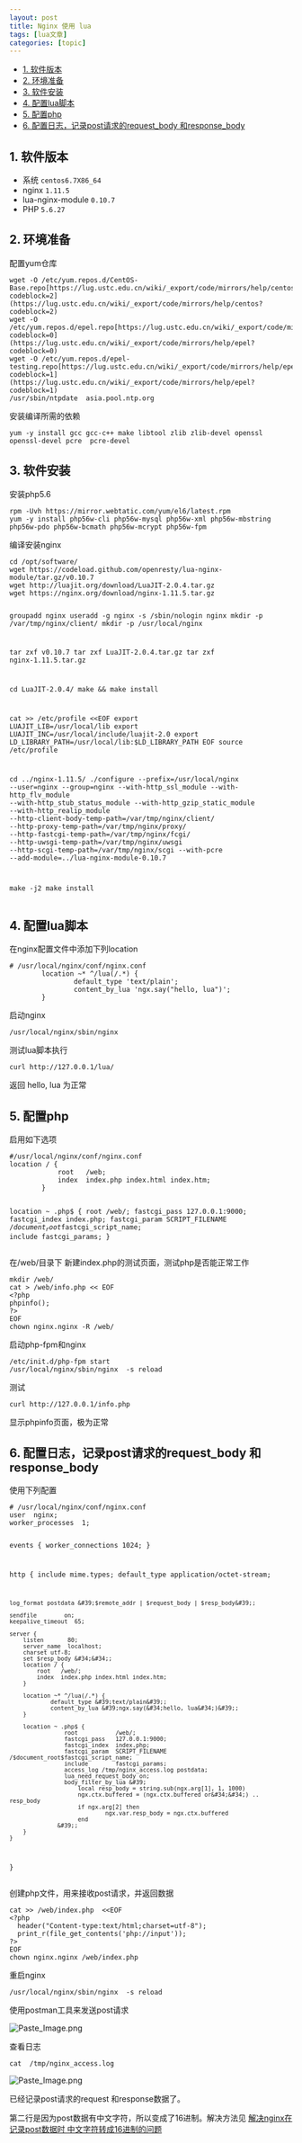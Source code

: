 ```yaml
---
layout: post
title: Nginx 使用 lua 
tags: [lua文章]
categories: [topic]
---
```

<ul id="markdown-toc">
  <li><a href="#1-软件版本" id="markdown-toc-1-软件版本">1. 软件版本</a></li>
  <li><a href="#2-环境准备" id="markdown-toc-2-环境准备">2. 环境准备</a></li>
  <li><a href="#3-软件安装" id="markdown-toc-3-软件安装">3. 软件安装</a></li>
  <li><a href="#4--配置lua脚本" id="markdown-toc-4--配置lua脚本">4.  配置lua脚本</a></li>
  <li><a href="#5-配置php" id="markdown-toc-5-配置php">5. 配置php</a></li>
  <li><a href="#6-配置日志记录post请求的request_body-和response_body" id="markdown-toc-6-配置日志记录post请求的request_body-和response_body">6. 配置日志，记录post请求的request_body 和response_body</a></li>
</ul>

<h2 id="1-软件版本">1. 软件版本</h2>

<ul>
  <li>系统  <code class="language-plaintext highlighter-rouge">centos6.7X86_64</code></li>
  <li>nginx   <code class="language-plaintext highlighter-rouge">1.11.5</code></li>
  <li>lua-nginx-module  <code class="language-plaintext highlighter-rouge">0.10.7</code></li>
  <li>PHP   <code class="language-plaintext highlighter-rouge">5.6.27</code></li>
</ul>

<h2 id="2-环境准备">2. 环境准备</h2>

<p>配置yum仓库</p>
<div class="language-plaintext highlighter-rouge"><div class="highlight"><pre class="highlight"><code>wget -O /etc/yum.repos.d/CentOS-Base.repo[https://lug.ustc.edu.cn/wiki/_export/code/mirrors/help/centos?codeblock=2](https://lug.ustc.edu.cn/wiki/_export/code/mirrors/help/centos?codeblock=2)
wget -O /etc/yum.repos.d/epel.repo[https://lug.ustc.edu.cn/wiki/_export/code/mirrors/help/epel?codeblock=0](https://lug.ustc.edu.cn/wiki/_export/code/mirrors/help/epel?codeblock=0)
wget -O /etc/yum.repos.d/epel-testing.repo[https://lug.ustc.edu.cn/wiki/_export/code/mirrors/help/epel?codeblock=1](https://lug.ustc.edu.cn/wiki/_export/code/mirrors/help/epel?codeblock=1)
/usr/sbin/ntpdate  asia.pool.ntp.org
</code></pre></div></div>

<p>安装编译所需的依赖</p>
<div class="language-plaintext highlighter-rouge"><div class="highlight"><pre class="highlight"><code>yum -y install gcc gcc-c++ make libtool zlib zlib-devel openssl openssl-devel pcre  pcre-devel
</code></pre></div></div>

<h2 id="3-软件安装">3. 软件安装</h2>

<p>安装php5.6</p>
<div class="language-plaintext highlighter-rouge"><div class="highlight"><pre class="highlight"><code>rpm -Uvh https://mirror.webtatic.com/yum/el6/latest.rpm
yum -y install php56w-cli php56w-mysql php56w-xml php56w-mbstring php56w-pdo php56w-bcmath php56w-mcrypt php56w-fpm 
</code></pre></div></div>

<p>编译安装nginx</p>
<div class="language-plaintext highlighter-rouge"><div class="highlight"><pre class="highlight"><code>cd /opt/software/
wget https://codeload.github.com/openresty/lua-nginx-module/tar.gz/v0.10.7
wget http://luajit.org/download/LuaJIT-2.0.4.tar.gz
wget https://nginx.org/download/nginx-1.11.5.tar.gz

groupadd nginx
useradd -g nginx -s /sbin/nologin nginx
mkdir -p /var/tmp/nginx/client/
mkdir -p /usr/local/nginx

tar zxf v0.10.7
tar zxf LuaJIT-2.0.4.tar.gz 
tar zxf nginx-1.11.5.tar.gz 

cd LuaJIT-2.0.4/
make &amp;&amp; make install

cat &gt;&gt; /etc/profile &lt;&lt;EOF
export LUAJIT_LIB=/usr/local/lib
export LUAJIT_INC=/usr/local/include/luajit-2.0
export LD_LIBRARY_PATH=/usr/local/lib:$LD_LIBRARY_PATH
EOF
source /etc/profile

cd ../nginx-1.11.5/
 ./configure   --prefix=/usr/local/nginx   --user=nginx   --group=nginx   --with-http_ssl_module   --with-http_flv_module   --with-http_stub_status_module   --with-http_gzip_static_module   --with-http_realip_module   --http-client-body-temp-path=/var/tmp/nginx/client/   --http-proxy-temp-path=/var/tmp/nginx/proxy/   --http-fastcgi-temp-path=/var/tmp/nginx/fcgi/   --http-uwsgi-temp-path=/var/tmp/nginx/uwsgi   --http-scgi-temp-path=/var/tmp/nginx/scgi   --with-pcre --add-module=../lua-nginx-module-0.10.7

make -j2
make install
</code></pre></div></div>
<h2 id="4--配置lua脚本">4.  配置lua脚本</h2>

<p>在nginx配置文件中添加下列location</p>
<div class="language-plaintext highlighter-rouge"><div class="highlight"><pre class="highlight"><code># /usr/local/nginx/conf/nginx.conf
        location ~* ^/lua(/.*) {
                default_type &#39;text/plain&#39;;
                content_by_lua &#39;ngx.say(&#34;hello, lua&#34;)&#39;;
        }
</code></pre></div></div>

<p>启动nginx</p>

<div class="language-plaintext highlighter-rouge"><div class="highlight"><pre class="highlight"><code>/usr/local/nginx/sbin/nginx
</code></pre></div></div>

<p>测试lua脚本执行</p>
<div class="language-plaintext highlighter-rouge"><div class="highlight"><pre class="highlight"><code>curl http://127.0.0.1/lua/
</code></pre></div></div>
<p>返回 hello, lua 为正常</p>

<h2 id="5-配置php">5. 配置php</h2>

<p>启用如下选项</p>

<div class="language-plaintext highlighter-rouge"><div class="highlight"><pre class="highlight"><code>#/usr/local/nginx/conf/nginx.conf
location / {
            root   /web;
            index  index.php index.html index.htm;
        }

location ~ .php$ {
            root           /web/;
            fastcgi_pass   127.0.0.1:9000;
            fastcgi_index  index.php;
            fastcgi_param  SCRIPT_FILENAME  /$document_root$fastcgi_script_name;
            include        fastcgi_params;
        }
</code></pre></div></div>

<p>在/web/目录下 新建index.php的测试页面，测试php是否能正常工作</p>

<div class="language-plaintext highlighter-rouge"><div class="highlight"><pre class="highlight"><code>mkdir /web/
cat &gt; /web/info.php &lt;&lt; EOF
&lt;?php
phpinfo();
?&gt;
EOF
chown nginx.nginx -R /web/
</code></pre></div></div>

<p>启动php-fpm和nginx</p>

<div class="language-plaintext highlighter-rouge"><div class="highlight"><pre class="highlight"><code>/etc/init.d/php-fpm start
/usr/local/nginx/sbin/nginx  -s reload
</code></pre></div></div>

<p>测试</p>

<div class="language-plaintext highlighter-rouge"><div class="highlight"><pre class="highlight"><code>curl http://127.0.0.1/info.php   
</code></pre></div></div>

<p>显示phpinfo页面，极为正常</p>

<h2 id="6-配置日志记录post请求的request_body-和response_body">6. 配置日志，记录post请求的request_body 和response_body</h2>

<p>使用下列配置</p>
<div class="language-plaintext highlighter-rouge"><div class="highlight"><pre class="highlight"><code># /usr/local/nginx/conf/nginx.conf
user  nginx;
worker_processes  1;

events {
    worker_connections  1024;
}

http {
    include       mime.types;
    default_type  application/octet-stream;

    log_format postdata &#39;$remote_addr | $request_body | $resp_body&#39;;

    sendfile        on;
    keepalive_timeout  65;

    server {
        listen       80;
        server_name  localhost;
        charset utf-8;
        set $resp_body &#34;&#34;;
        location / {
            root   /web/;
            index  index.php index.html index.htm;
        }

        location ~* ^/lua(/.*) {
                default_type &#39;text/plain&#39;;
                content_by_lua &#39;ngx.say(&#34;hello, lua&#34;)&#39;;
        }

        location ~ .php$ {
                    root           /web/;
                    fastcgi_pass   127.0.0.1:9000;
                    fastcgi_index  index.php;
                    fastcgi_param  SCRIPT_FILENAME  /$document_root$fastcgi_script_name;
                    include        fastcgi_params;
                    access_log /tmp/nginx_access.log postdata;
                    lua_need_request_body on;
                    body_filter_by_lua &#39;
                        local resp_body = string.sub(ngx.arg[1], 1, 1000)
                        ngx.ctx.buffered = (ngx.ctx.buffered or&#34;&#34;) .. resp_body
                        if ngx.arg[2] then
                                ngx.var.resp_body = ngx.ctx.buffered
                        end
                  &#39;;
        }
    }
}
</code></pre></div></div>

<p>创建php文件，用来接收post请求，并返回数据</p>

<div class="language-plaintext highlighter-rouge"><div class="highlight"><pre class="highlight"><code>cat &gt;&gt; /web/index.php  &lt;&lt;EOF
&lt;?php
  header(&#34;Content-type:text/html;charset=utf-8&#34;); 
  print_r(file_get_contents(&#39;php://input&#39;));
?&gt;
EOF
chown nginx.nginx /web/index.php
</code></pre></div></div>

<p>重启nginx</p>

<div class="language-plaintext highlighter-rouge"><div class="highlight"><pre class="highlight"><code>/usr/local/nginx/sbin/nginx  -s reload
</code></pre></div></div>

<p>使用postman工具来发送post请求</p>

<p><img src="https://lework.github.io//assets/images/Nginx/3629406-42b51ef7b121d677.png" alt="Paste_Image.png"/></p>

<p>查看日志</p>

<div class="language-plaintext highlighter-rouge"><div class="highlight"><pre class="highlight"><code>cat  /tmp/nginx_access.log
</code></pre></div></div>

<p><img src="https://lework.github.io//assets/images/Nginx/3629406-3484725c836a316c.png" alt="Paste_Image.png"/></p>

<p>已经记录post请求的request 和response数据了。</p>

<p>第二行是因为post数据有中文字符，所以变成了16进制。解决方法见 <a href="http://www.jianshu.com/p/8f8c2b5ca2d1">解决nginx在记录post数据时 中文字符转成16进制的问题</a></p>